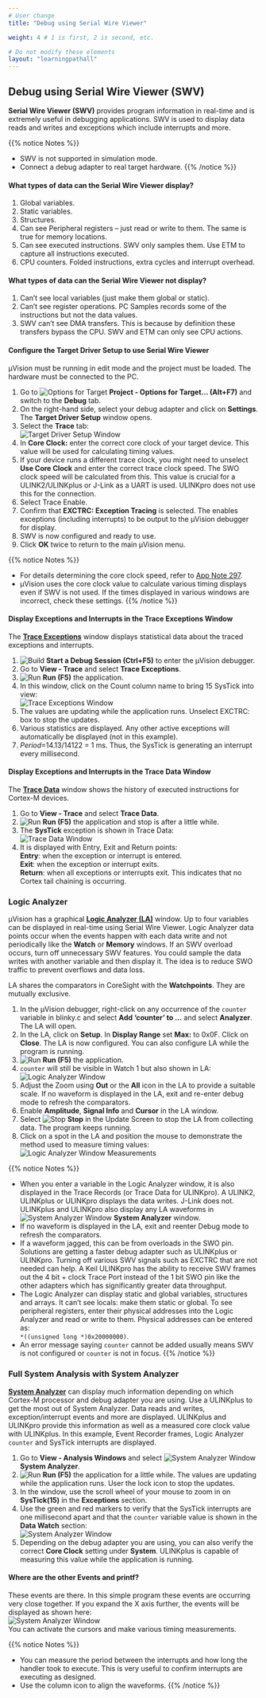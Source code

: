 ```yaml
---
# User change
title: "Debug using Serial Wire Viewer"

weight: 4 # 1 is first, 2 is second, etc.

# Do not modify these elements
layout: "learningpathall"
---
```


## Debug using Serial Wire Viewer (SWV)

**Serial Wire Viewer (SWV)** provides program information in real-time and is extremely useful in debugging applications. SWV is used to display data reads and writes and exceptions which include interrupts and more.

{{% notice Notes %}}
- SWV is not supported in simulation mode.
- Connect a debug adapter to real target hardware.
{{% /notice %}}

#### What types of data can the Serial Wire Viewer display?

1. Global variables.
2. Static variables.
3. Structures.
4. Can see Peripheral registers – just read or write to them. The same is true for memory locations.
5. Can see executed instructions. SWV only samples them. Use ETM to capture all instructions executed.
6. CPU counters. Folded instructions, extra cycles and interrupt overhead.

#### What types of data can the Serial Wire Viewer not display?

1. Can’t see local variables (just make them global or static).
2. Can’t see register operations. PC Samples records some of the instructions but not the data values.
3. SWV can’t see DMA transfers. This is because by definition these transfers bypass the CPU. SWV and ETM can only see CPU actions.

#### Configure the Target Driver Setup to use Serial Wire Viewer

μVision must be running in edit mode and the project must be loaded. The hardware must be connected to the PC.

1. Go to ![Options for Target](./b_uv4_target_options.png) **Project - Options for Target... (Alt+F7)** and switch to the **Debug** tab.
2. On the right-hand side, select your debug adapter and click on **Settings**. The **Target Driver Setup** window opens.
3. Select the **Trace** tab:  
   ![Target Driver Setup Window](./target_driver_setup.png)
4. In **Core Clock:** enter the correct core clock of your target device. This value will be used for calculating timing values.
5. If your device runs a different trace clock, you might need to unselect **Use Core Clock** and enter the correct trace clock speed. The SWO clock speed will be calculated from this. This value is crucial for a ULINK2/ULINKplus or J-Link as a UART is used. ULINKpro does not use this for the connection.
4. Select Trace Enable. 
7. Confirm that **EXCTRC: Exception Tracing** is selected. The enables exceptions (including interrupts) to be output to the μVision debugger for display.
8. SWV is now configured and ready to use.
10. Click **OK** twice to return to the main μVision menu.

{{% notice Notes %}}
- For details determining the core clock speed, refer to [App Note 297](https://developer.arm.com/documentation/kan297/latest/).
- μVision uses the core clock value to calculate various timing displays even if SWV is not used. If the times displayed in various windows are incorrect, check these settings.
{{% /notice %}}

#### Display Exceptions and Interrupts in the Trace Exceptions Window

The [**Trace Exceptions**](https://developer.arm.com/documentation/101407/latest/Debugging/Debug-Windows-and-Dialogs/Trace-Exceptions) window displays statistical data about the traced exceptions and interrupts.

1. ![Build](./b_uv4_debug.png) **Start a Debug Session (Ctrl+F5)** to enter the µVision debugger.
5. Go to **View - Trace** and select **Trace Exceptions**.
1. ![Run](./b_uv4_run.png) **Run (F5)** the application.  
3. In this window, click on the Count column name to bring 15 SysTick into view:  
   ![Trace Exceptions Window](./trace_exceptions_window.png)
4. The values are updating while the application runs. Unselect EXCTRC: box to stop the updates.
5. Various statistics are displayed. Any other active exceptions will automatically be displayed (not in this example).
6. *Period*=14.13/14122 = 1 ms. Thus, the SysTick is generating an interrupt every millisecond.

#### Display Exceptions and Interrupts in the Trace Data Window

The [**Trace Data**](https://developer.arm.com/documentation/101407/latest/Debugging/Debug-Windows-and-Dialogs/Trace-Data-Window) window shows the history of executed instructions for Cortex-M devices.

1. Go to **View - Trace** and select **Trace Data**.
1. ![Run](./b_uv4_run.png) **Run (F5)** the application and stop is after a little while.
3. The **SysTick** exception is shown in Trace Data:  
   ![Trace Data Window](./trace_data_window.png)
5. It is displayed with Entry, Exit and Return points:  
   **Entry**: when the exception or interrupt is entered.  
   **Exit**: when the exception or interrupt exits.  
   **Return**: when all exceptions or interrupts exit. This indicates that no Cortex tail chaining is occurring. 

### Logic Analyzer

μVision has a graphical [**Logic Analyzer (LA)**](https://developer.arm.com/documentation/101407/latest/Debugging/Debug-Windows-and-Dialogs/Logic-Analyzer) window. Up to four variables can be displayed in real-time using Serial Wire Viewer. Logic Analyzer data points occur when the events happen with each data write and not periodically like the **Watch** or **Memory** windows. If an SWV overload occurs, turn off unnecessary SWV features. You could sample the data writes with another variable and then display it. The idea is to reduce SWO traffic to prevent overflows and data loss.

LA shares the comparators in CoreSight with the **Watchpoints**. They are mutually exclusive.

1. In the µVision debugger, right-click on any occurrence of the `counter` variable in blinky.c and select **Add ‘counter’ to …** and select **Analyzer**. The LA will open.
3. In the LA, click on **Setup**. In **Display Range** set **Max:** to 0x0F. Click on **Close**. The LA is now configured. You can also configure LA while the program is running.
4. ![Run](./b_uv4_run.png) **Run (F5)** the application. 
5. `counter` will still be visible in Watch 1 but also shown in LA:  
   ![Logic Analyzer Window](./la_window.png)
6. Adjust the Zoom using **Out** or the **All** icon in the LA to provide a suitable scale. If no waveform is displayed in the LA, exit and re-enter debug mode to refresh the comparators.
7. Enable **Amplitude**, **Signal Info** and **Cursor** in the LA window.
8. Select ![Stop](./b_uv4_stop.png) **Stop** in the Update Screen to stop the LA from collecting data. The program keeps running.
9. Click on a spot in the LA and position the mouse to demonstrate the method used to measure
timing values:  
   ![Logic Analyzer Window Measurements](./la_window_measure.png)

{{% notice Notes %}}
- When you enter a variable in the Logic Analyzer window, it is also displayed in the Trace Records (or Trace Data for ULINKpro). A ULINK2, ULINKplus or ULINKpro displays the data writes. J-Link does not. ULINKplus and ULINKpro also display any LA waveforms in ![System Analyzer Window](./b_uv4_system_analyzer.png) **System Analyzer** window.
- If no waveform is displayed in the LA, exit and reenter Debug mode to refresh the comparators.
- If a waveform jagged, this can be from overloads in the SWO pin. Solutions are getting a faster debug adapter such as ULINKplus or ULINKpro. Turning off various SWV signals such as EXCTRC that are not needed can help. A Keil ULINKpro has the ability to receive SWV frames out the 4 bit + clock Trace Port instead of the 1 bit SWO pin like the other adapters which has significantly greater data throughput.
- The Logic Analyzer can display static and global variables, structures and arrays. It can’t see locals: make them static or global. To see peripheral registers, enter their physical addresses into the Logic Analyzer and read or write to them. Physical addresses can be entered as:  
`*((unsigned long *)0x20000000)`.
- An error message saying `counter` cannot be added usually means SWV is not configured or `counter` is not in focus.
{{% /notice %}}

### Full System Analysis with System Analyzer

[**System Analyzer**](https://developer.arm.com/documentation/101407/latest/Debugging/Debug-Windows-and-Dialogs/System-Analyzer) can display much information depending on which Cortex-M processor and debug adapter you are using. Use a ULINKplus to get the most out of System Analyzer. Data reads and writes, exception/interrupt events and more are displayed. ULINKplus and ULINKpro provide this information as well as a measured core clock value with ULINKplus. In this example, Event Recorder frames, Logic Analyzer `counter` and SysTick interrupts are displayed.

1. Go to **View - Analysis Windows** and select ![System Analyzer Window](./b_uv4_system_analyzer.png) **System Analyzer**.
1. ![Run](./b_uv4_run.png) **Run (F5)** the application for a little while. The values are updating while the application runs. User the lock icon to stop the updates.
3. In the window, use the scroll wheel of your mouse to zoom in on **SysTick(15)** in the **Exceptions** section.
4. Use the green and red markers to verify that the SysTick interrupts are one millisecond apart and that the `counter` variable value is shown in the **Data Watch** section:  
   ![System Analyzer Window](./system_analyzer_window.png)
4. Depending on the debug adapter you are using, you can also verify the correct **Core Clock** setting under **System**. ULINKplus is capable of measuring this value while the application is running.

#### Where are the other Events and printf?

These events are there. In this simple program these events are occurring very close together. If you expand the X axis further, the events will be displayed as shown here:  
   ![System Analyzer Window](./sa_evtrec.png)  
You can activate the cursors and make various timing measurements.

{{% notice Notes %}}
- You can measure the period between the interrupts and how long the handler took to execute. This is very useful to confirm interrupts are executing as designed.
- Use the column icon to align the waveforms.
{{% /notice %}}
